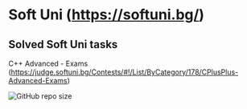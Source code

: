 # Soft Uni (https://softuni.bg/)

## Solved Soft Uni tasks
C++ Advanced - Exams (https://judge.softuni.bg/Contests/#!/List/ByCategory/178/CPlusPlus-Advanced-Exams)

![GitHub repo size](https://img.shields.io/github/repo-size/AleksievAleksandar/Cpp-Advanced)
